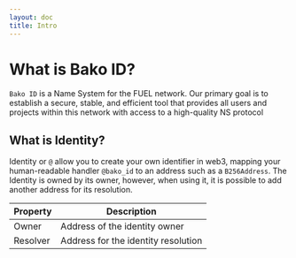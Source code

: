 ```yaml
---
layout: doc
title: Intro
---
```


# What is Bako ID?

`Bako ID` is a Name System for the FUEL network. Our primary goal is to establish a secure, stable, and efficient
tool that provides all users and projects within this network with access to a high-quality NS protocol

<DomainPreview />

## What is Identity?

Identity or `@` allow you to create your own identifier in web3, mapping your human-readable handler `@bako_id`
to an address such as a `B256Address`.
The Identity is owned by its owner, however, when using it, it is possible to add another address for its resolution.

| Property | Description                         |
| -------- | ----------------------------------- |
| Owner    | Address of the identity owner       |
| Resolver | Address for the identity resolution |

<!-- ## Handler prices

The identity price is calculated by the number of characters, for example, registering the identity `@now` will cost `0.005 ETH`.

::: info About identity size and chars
Your `@` identity is not considered in the price calculation, only the subsequent characters.
:::

| Domain size     |   Price    |
| --------------- | :--------: |
| 3 chars         | 0.005 ETH  |
| 4 chars         | 0.001 ETH  |
| 5 or more chars | 0.0002 ETH | -->
